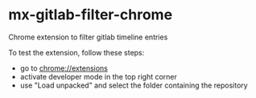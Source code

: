 # mx-gitlab-filter-chrome
Chrome extension to filter gitlab timeline entries

To test the extension, follow these steps:
* go to <chrome://extensions>
* activate developer mode in the top right corner
* use "Load unpacked" and select the folder containing the repository
